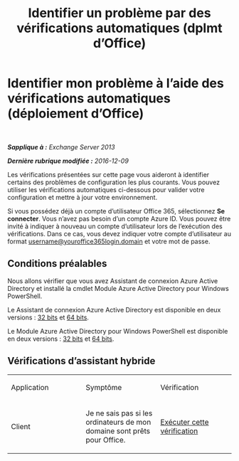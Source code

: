 ﻿---
title: 'Identifier un problème par des vérifications automatiques (dplmt d’Office)'
TOCTitle: Identifier mon problème à l’aide des vérifications automatiques (déploiement d’Office)
ms:assetid: 77d4587c-7fd5-4231-931e-3d6608e622f4
ms:mtpsurl: https://technet.microsoft.com/fr-fr/library/Dn793978(v=EXCHG.150)
ms:contentKeyID: 62632397
ms.date: 05/23/2018
mtps_version: v=EXCHG.150
ms.translationtype: MT
---

# Identifier mon problème à l’aide des vérifications automatiques (déploiement d’Office)

 

_**Sapplique à :** Exchange Server 2013_

_**Dernière rubrique modifiée :** 2016-12-09_

Les vérifications présentées sur cette page vous aideront à identifier certains des problèmes de configuration les plus courants. Vous pouvez utiliser les vérifications automatiques ci-dessous pour valider votre configuration et mettre à jour votre environnement.

Si vous possédez déjà un compte d’utilisateur Office 365, sélectionnez **Se connecter**. Vous n’avez pas besoin d’un compte Azure ID. Vous pouvez être invité à indiquer à nouveau un compte d’utilisateur lors de l’exécution des vérifications. Dans ce cas, vous devez indiquer votre compte d’utilisateur au format username@youroffice365login.domain et votre mot de passe.

## Conditions préalables

Nous allons vérifier que vous avez Assistant de connexion Azure Active Directory et installé la cmdlet Module Azure Active Directory pour Windows PowerShell.

Le Assistant de connexion Azure Active Directory est disponible en deux versions : [32 bits](https://go.microsoft.com/fwlink/?linkid=286261) et [64 bits](https://go.microsoft.com/fwlink/?linkid=286262).

Le Module Azure Active Directory pour Windows PowerShell est disponible en deux versions : [32 bits](https://go.microsoft.com/fwlink/?linkid=286258) et [64 bits](https://go.microsoft.com/fwlink/?linkid=286259).

## Vérifications d’assistant hybride


<table>
<colgroup>
<col style="width: 33%" />
<col style="width: 33%" />
<col style="width: 33%" />
</colgroup>
<tbody>
<tr class="odd">
<td><p>Application</p></td>
<td><p>Symptôme</p></td>
<td><p>Vérification</p></td>
</tr>
<tr class="even">
<td><p>Client</p></td>
<td><p>Je ne sais pas si les ordinateurs de mon domaine sont prêts pour Office.</p></td>
<td><p><a href="https://go.microsoft.com/?linkid=9834911">Exécuter cette vérification</a></p></td>
</tr>
</tbody>
</table>


